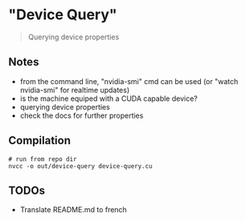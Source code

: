 # "Device Query"
> Querying device properties

## Notes
- from the command line, "nvidia-smi" cmd can be used (or "watch nvidia-smi" for realtime updates)
- is the machine equiped with a CUDA capable device?
- querying device properties
- check the docs for further properties

## Compilation
    # run from repo dir
    nvcc -o out/device-query device-query.cu
## TODOs
- Translate README.md to french
